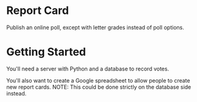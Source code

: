 # Report Card

Publish an online poll, except with letter grades instead of poll options.

# Getting Started
You'll need a server with Python and a database to record votes.

You'll also want to create a Google spreadsheet to allow people to create new report cards. NOTE: This could be done strictly on the database side instead.
